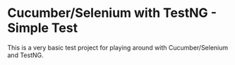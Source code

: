 # Cucumber/Selenium with TestNG - Simple Test
This is a very basic test project for playing around with Cucumber/Selenium and TestNG.

